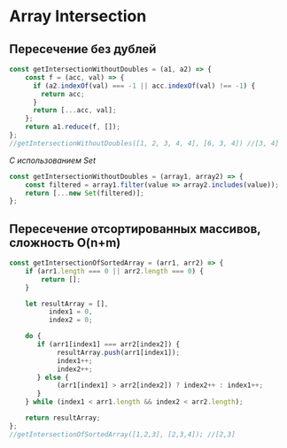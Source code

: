 # Array Intersection

## Пересечение без дублей

```javascript
const getIntersectionWithoutDoubles = (a1, a2) => {
    const f = (acc, val) => {
      if (a2.indexOf(val) === -1 || acc.indexOf(val) !== -1) {
        return acc;
      } 
      return [...acc, val];
    };
    return a1.reduce(f, []);
};
//getIntersectionWithoutDoubles([1, 2, 3, 4, 4], [6, 3, 4]) //[3, 4]
```

*С использованием Set*

```javascript
const getIntersectionWithoutDoubles = (array1, array2) => {
    const filtered = array1.filter(value => array2.includes(value));
    return [...new Set(filtered)];
};
```

## Пересечение отсортированных массивов, сложность O(n+m)

```javascript
const getIntersectionOfSortedArray = (arr1, arr2) => {
    if (arr1.length === 0 || arr2.length === 0) {
        return [];
    }

    let resultArray = [],
          index1 = 0,
          index2 = 0;

    do {
       if (arr1[index1] === arr2[index2]) {
            resultArray.push(arr1[index1]);
            index1++;
            index2++;
       } else {
            (arr1[index1] > arr2[index2]) ? index2++ : index1++;
       }
    } while (index1 < arr1.length && index2 < arr2.length);

    return resultArray; 
};
//getIntersectionOfSortedArray([1,2,3], [2,3,4]); //[2,3]
```